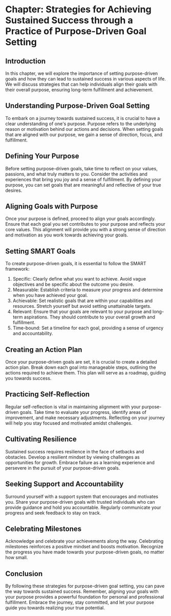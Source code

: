 Chapter: Strategies for Achieving Sustained Success through a Practice of Purpose-Driven Goal Setting
=====================================================================================================

Introduction
------------

In this chapter, we will explore the importance of setting purpose-driven goals and how they can lead to sustained success in various aspects of life. We will discuss strategies that can help individuals align their goals with their overall purpose, ensuring long-term fulfillment and achievement.

Understanding Purpose-Driven Goal Setting
-----------------------------------------

To embark on a journey towards sustained success, it is crucial to have a clear understanding of one's purpose. Purpose refers to the underlying reason or motivation behind our actions and decisions. When setting goals that are aligned with our purpose, we gain a sense of direction, focus, and fulfillment.

Defining Your Purpose
---------------------

Before setting purpose-driven goals, take time to reflect on your values, passions, and what truly matters to you. Consider the activities and experiences that bring you joy and a sense of fulfillment. By defining your purpose, you can set goals that are meaningful and reflective of your true desires.

Aligning Goals with Purpose
---------------------------

Once your purpose is defined, proceed to align your goals accordingly. Ensure that each goal you set contributes to your purpose and reflects your core values. This alignment will provide you with a strong sense of direction and motivation as you work towards achieving your goals.

Setting SMART Goals
-------------------

To create purpose-driven goals, it is essential to follow the SMART framework:

1. Specific: Clearly define what you want to achieve. Avoid vague objectives and be specific about the outcome you desire.
2. Measurable: Establish criteria to measure your progress and determine when you have achieved your goal.
3. Achievable: Set realistic goals that are within your capabilities and resources. Stretch yourself but avoid setting unattainable targets.
4. Relevant: Ensure that your goals are relevant to your purpose and long-term aspirations. They should contribute to your overall growth and fulfillment.
5. Time-bound: Set a timeline for each goal, providing a sense of urgency and accountability.

Creating an Action Plan
-----------------------

Once your purpose-driven goals are set, it is crucial to create a detailed action plan. Break down each goal into manageable steps, outlining the actions required to achieve them. This plan will serve as a roadmap, guiding you towards success.

Practicing Self-Reflection
--------------------------

Regular self-reflection is vital in maintaining alignment with your purpose-driven goals. Take time to evaluate your progress, identify areas of improvement, and make necessary adjustments. Reflecting on your journey will help you stay focused and motivated amidst challenges.

Cultivating Resilience
----------------------

Sustained success requires resilience in the face of setbacks and obstacles. Develop a resilient mindset by viewing challenges as opportunities for growth. Embrace failure as a learning experience and persevere in the pursuit of your purpose-driven goals.

Seeking Support and Accountability
----------------------------------

Surround yourself with a support system that encourages and motivates you. Share your purpose-driven goals with trusted individuals who can provide guidance and hold you accountable. Regularly communicate your progress and seek feedback to stay on track.

Celebrating Milestones
----------------------

Acknowledge and celebrate your achievements along the way. Celebrating milestones reinforces a positive mindset and boosts motivation. Recognize the progress you have made towards your purpose-driven goals, no matter how small.

Conclusion
----------

By following these strategies for purpose-driven goal setting, you can pave the way towards sustained success. Remember, aligning your goals with your purpose provides a powerful foundation for personal and professional fulfillment. Embrace the journey, stay committed, and let your purpose guide you towards realizing your true potential.
